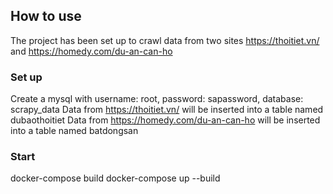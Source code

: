 ## How to use
The project has been set up to crawl data from two sites https://thoitiet.vn/ and https://homedy.com/du-an-can-ho

### Set up
Create a mysql with username: root, password: sapassword, database: scrapy_data
Data from https://thoitiet.vn/ will be inserted into a table named dubaothoitiet
Data from https://homedy.com/du-an-can-ho will be inserted into a table named batdongsan

### Start
docker-compose build
docker-compose up --build
